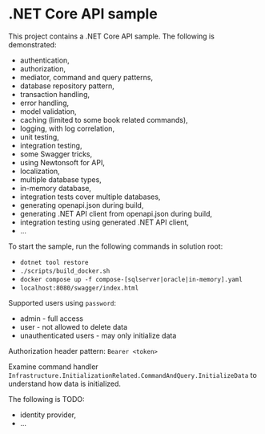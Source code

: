 # .NET Core API sample

This project contains a .NET Core API sample. The following is demonstrated:

* authentication,
* authorization,
* mediator, command and query patterns,
* database repository pattern,
* transaction handling,
* error handling,
* model validation,
* caching (limited to some book related commands),
* logging, with log correlation,
* unit testing,
* integration testing,
* some Swagger tricks,
* using Newtonsoft for API,
* localization,
* multiple database types,
* in-memory database,
* integration tests cover multiple databases,
* generating openapi.json during build,
* generating .NET API client from openapi.json during build,
* integration testing using generated .NET API client,
* ...

To start the sample, run the following commands in solution root:

* `dotnet tool restore`
* `./scripts/build_docker.sh`
* `docker compose up -f compose-[sqlserver|oracle|in-memory].yaml`
* `localhost:8080/swagger/index.html`

Supported users using `password`:

* admin - full access
* user - not allowed to delete data
* unauthenticated users - may only initialize data

Authorization header pattern: `Bearer <token>`

Examine command handler `Infrastructure.InitializationRelated.CommandAndQuery.InitializeData` to understand how data is initialized.

The following is TODO:

* identity provider,
* ...
